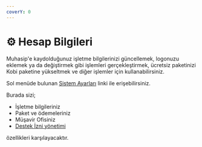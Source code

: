 ```yaml
---
coverY: 0
---
```


# ⚙️ Hesap Bilgileri

Muhasip'e kaydolduğunuz işletme bilgilerinizi güncellemek, logonuzu eklemek ya da değiştirmek gibi işlemleri gerçekleştirmek, ücretsiz paketinizi Kobi paketine yükseltmek ve diğer işlemler için kullanabilirsiniz.

Sol menüde bulunan [Sistem Ayarları](https://muhasip.pro/settings) linki ile erişebilirsiniz.

Burada sizi;

* İşletme bilgileriniz
* Paket ve ödemeleriniz
* Müşavir Ofisiniz
* [Destek İzni yönetimi](destek-izni-acma.md)

özellikleri karşılayacaktır.



&#x20;

&#x20;
